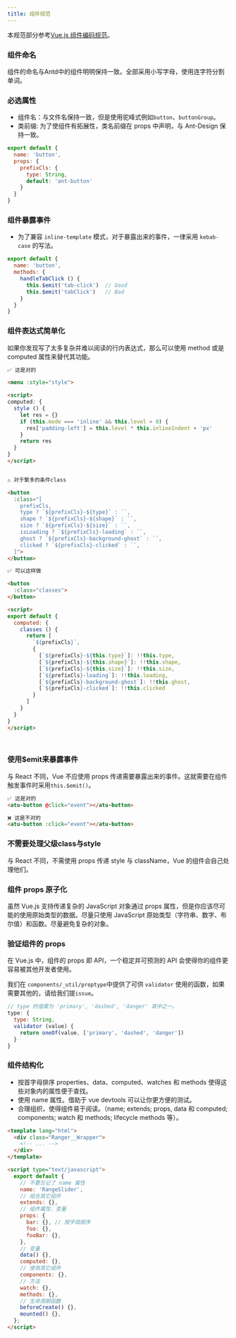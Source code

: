 ```yaml
---
title: 组件规范
---
```


本规范部分参考[Vue.js 组件编码规范](https://github.com/pablohpsilva/vuejs-component-style-guide/blob/master/README-CN.md#避免-this.$parent)。

### 组件命名
组件的命名与Antd中的组件明明保持一致。全部采用小写字母，使用连字符分割单词。

### 必选属性
+ 组件名：与文件名保持一致，但是使用驼峰式例如`button`、`buttonGroup`。
+ 类前缀: 为了使组件有拓展性，类名前缀在 props 中声明，与 Ant-Design 保持一致。

``` js
export default {
  name: 'button',
  props: {
    prefixCls: {
      type: String,
      default: 'ant-button'
    }
  }
}
```

### 组件暴露事件
+ 为了兼容 `inline-template` 模式，对于暴露出来的事件，一律采用 `kebab-case` 的写法。

``` js
export default {
  name: 'button',
  methods: {
    handleTabClick () {
      this.$emit('tab-click')  // Good
      this.$emit('tabClick')   // Bad
    }
  }
}
```

### 组件表达式简单化
如果你发现写了太多复杂并难以阅读的行内表达式，那么可以使用 method 或是 computed 属性来替代其功能。

``` html
✅ 这是对的

<menu :style="style">

<script>
computed: {
  style () {
	let res = {}
	if (this.mode === 'inline' && this.level > 0) {
	  res['padding-left'] = this.level * this.inlineIndent + 'px'
	}
	return res
  }
}
</script>
```

``` html

⚠️ 对于繁多的条件class

<button
  :class="[
    prefixCls,
    type ? `${prefixCls}-${type}` : ``,
    shape ? `${prefixCls}-${shape}` : ``,
    size ? `${prefixCls}-${size}` : ``,
    isLoading ? `${prefixCls}-loading` : ``,
    ghost ? `${prefixCls}-background-ghost` : ``,
    clicked ? `${prefixCls}-clicked` : ``,
  ]">
</button>

✅ 可以这样做

<button
  :class="classes">
</button>

<script>
export default {
  computed: {
    classes () {
      return [
        `${prefixCls}`,
        {
          [`${prefixCls}-${this.type}`]: !!this.type,
          [`${prefixCls}-${this.shape}`]: !!this.shape,
          [`${prefixCls}-${this.size}`]: !!this.size,
          [`${prefixCls}-loading`]: !!this.loading,
          [`${prefixCls}-background-ghost`]: !!this.ghost,
          [`${prefixCls}-clicked`]: !!this.clicked
        }
      ]
    }
  }
}
</script>




```

### 使用$emit来暴露事件
与 React 不同，Vue 不应使用 props 传递需要暴露出来的事件。这就需要在组件触发事件时采用`this.$emit()`。

``` html
✅ 这是对的
<atu-button @click="event"></atu-button>

```

``` html
❌ 这是不对的
<atu-button :click="event"></atu-button>
```

### 不需要处理父级class与style
与 React 不同，不需使用 props 传递 style 与 className，Vue 的组件会自己处理他们。

### 组件 props 原子化

虽然 Vue.js 支持传递复杂的 JavaScript 对象通过 props 属性，但是你应该尽可能的使用原始类型的数据。尽量只使用 JavaScript 原始类型（字符串、数字、布尔值）和函数。尽量避免复杂的对象。

### 验证组件的 props

在 Vue.js 中，组件的 props 即 API，一个稳定并可预测的 API 会使得你的组件更容易被其他开发者使用。

我们在 `components/_util/proptype`中提供了可供 `validator` 使用的函数，如果需要其他的，请给我们提`issue`。

``` js
// type 的值需为 'primary', 'dashed', 'danger' 其中之一。
type: {
  type: String,
  validator (value) {
    return oneOf(value, ['primary', 'dashed', 'danger'])
  }
}
```

### 组件结构化

+ 按首字母排序 properties、data、computed、watches 和 methods 使得这些对象内的属性便于查找。
+ 使用 name 属性。借助于 vue devtools 可以让你更方便的测试。
+ 合理组织，使得组件易于阅读。（name; extends; props, data 和 computed; components; watch 和 methods; lifecycle methods 等）。

``` html
<template lang="html">
  <div class="Ranger__Wrapper">
    <!-- ... -->
  </div>
</template>

<script type="text/javascript">
  export default {
    // 不要忘记了 name 属性
    name: 'RangeSlider',
    // 组合其它组件
    extends: {},
    // 组件属性、变量
    props: {
      bar: {}, // 按字母顺序
      foo: {},
      fooBar: {},
    },
    // 变量
    data() {},
    computed: {},
    // 使用其它组件
    components: {},
    // 方法
    watch: {},
    methods: {},
    // 生命周期函数
    beforeCreate() {},
    mounted() {},
  };
</script>
```

